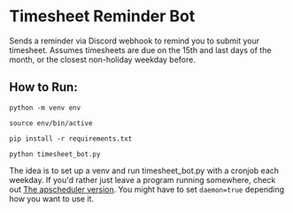 # Timesheet Reminder Bot

Sends a reminder via Discord webhook to remind you to submit your timesheet. Assumes timesheets are due on the 15th and last days of the month, or the closest non-holiday weekday before.

## How to Run:

`python -m venv env`

`source env/bin/active`

`pip install -r requirements.txt`

`python timesheet_bot.py`

The idea is to set up a venv and run timesheet_bot.py with a cronjob each weekday. If you'd rather just leave a program running somewhere, check out [The apscheduler version](https://github.com/ThorntonMatthewD/timesheet_bot/tree/use-apscheduler). You might have to set `daemon=true` depending how you want to use it.
